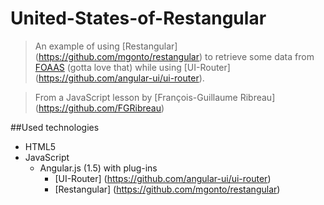 # United-States-of-Restangular
>An example of using [Restangular] (https://github.com/mgonto/restangular) to retrieve some data from [FOAAS](https://www.foaas.com)
(gotta love that) while using [UI-Router] (https://github.com/angular-ui/ui-router).

>From a JavaScript lesson by [François-Guillaume Ribreau] (https://github.com/FGRibreau)

##Used technologies
- HTML5
- JavaScript
  - Angular.js (1.5) with plug-ins
    - [UI-Router] (https://github.com/angular-ui/ui-router)
    - [Restangular] (https://github.com/mgonto/restangular)
